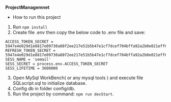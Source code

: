 **ProjectManagemnet**
- How to run this project
1. Run `npm install`
2. Create file .env then copy the below code to .env file and save:
```
ACCESS_TOKEN_SECRET = 5947e4e029d1e8817e09730a88f2ee217e51b5b47e1cf7dcef704bffa92a2b0e021eff6907b5809e48411217b6522659b932e8f80e47147a0c4b268ed74a42a0
REFRESH_TOKEN_SECRET = 5947e4e029d1e8817e09730a88f2ee217e51b5b47e1cf7dcef704bffa92a2b0e021eff6907b5809e48411217b6522659b932e8f80e47147a0c4b268ed74a42a0
SESS_NAME = 'semail'
SESS_SECRET = process.env.ACCESS_TOKEN_SECRET
SESS_LIFETIME = 3600000
```
3. Open MySql WorkBench( or any mysql tools ) and execute file SQLscript.sql to initialize database.
4. Config db in folder config/db.
5. Run the project by command: `npm run devStart`.
